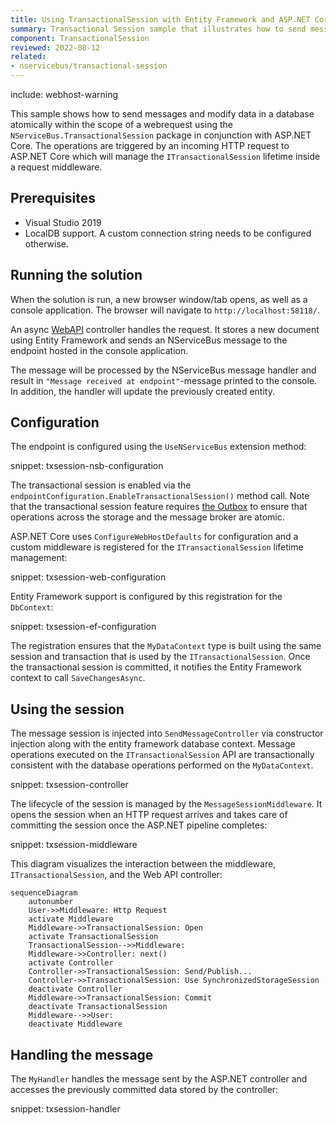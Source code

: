 ```yaml
---
title: Using TransactionalSession with Entity Framework and ASP.NET Core
summary: Transactional Session sample that illustrates how to send messages and modify data with Entity Framework in an atomic manner using ASP.NET Core.
component: TransactionalSession
reviewed: 2022-08-12
related:
- nservicebus/transactional-session
---
```


include: webhost-warning

This sample shows how to send messages and modify data in a database atomically within the scope of a webrequest using the `NServiceBus.TransactionalSession` package in conjunction with ASP.NET Core. The operations are triggered by an incoming HTTP request to ASP.NET Core which will manage the `ITransactionalSession` lifetime inside a request middleware.

## Prerequisites

- Visual Studio 2019
- LocalDB support. A custom connection string needs to be configured otherwise.

## Running the solution

When the solution is run, a new browser window/tab opens, as well as a console application. The browser will navigate to `http://localhost:58118/`.

An async [WebAPI](https://dotnet.microsoft.com/apps/aspnet/apis) controller handles the request. It stores a new document using Entity Framework and sends an NServiceBus message to the endpoint hosted in the console application.

The message will be processed by the NServiceBus message handler and result in `"Message received at endpoint"`-message printed to the console. In addition, the handler will update the previously created entity.

## Configuration

The endpoint is configured using the `UseNServiceBus` extension method:

snippet: txsession-nsb-configuration

The transactional session is enabled via the `endpointConfiguration.EnableTransactionalSession()` method call. Note that the transactional session feature requires [the Outbox](/nservicebus/outbox/) to ensure that operations across the storage and the message broker are atomic.

ASP.NET Core uses `ConfigureWebHostDefaults` for configuration and a custom middleware is registered for the `ITransactionalSession` lifetime management:

snippet: txsession-web-configuration

Entity Framework support is configured by this registration for the `DbContext`:

snippet: txsession-ef-configuration

The registration ensures that the `MyDataContext` type is built using the same session and transaction that is used by the `ITransactionalSession`. Once the transactional session is committed, it notifies the Entity Framework context to call `SaveChangesAsync`.

## Using the session

The message session is injected into `SendMessageController` via constructor injection along with the entity framework database context. Message operations executed on the `ITransactionalSession` API are transactionally consistent with the database operations performed on the `MyDataContext`.

snippet: txsession-controller

The lifecycle of the session is managed by the `MessageSessionMiddleware`. It opens the session when an HTTP request arrives and takes care of committing the session once the ASP.NET pipeline completes:

snippet: txsession-middleware

This diagram visualizes the interaction between the middleware, `ITransactionalSession`, and the Web API controller:

```mermaid
sequenceDiagram
    autonumber
    User->>Middleware: Http Request
    activate Middleware
    Middleware->>TransactionalSession: Open
    activate TransactionalSession
    TransactionalSession-->>Middleware: 
    Middleware->>Controller: next()
    activate Controller
    Controller->>TransactionalSession: Send/Publish...
    Controller->>TransactionalSession: Use SynchronizedStorageSession
    deactivate Controller
    Middleware->>TransactionalSession: Commit
    deactivate TransactionalSession
    Middleware-->>User: 
    deactivate Middleware
```

## Handling the message

The `MyHandler` handles the message sent by the ASP.NET controller and accesses the previously committed data stored by the controller:

snippet: txsession-handler

